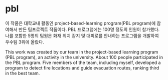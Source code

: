 # pbl

이 작품은 대학교내 활동인 project-based-learning program(PBL program)에 참여해서 만든 팀프로젝트 작품이다.
PBL 프로그램에는 100명 정도의 인원이 참가했다.  
나를 포함한 5명의 팀원은 화재 위치 감지 및 대피로를 안내하는 프로그램을 개발하여 우수팀 3위에 올랐다.

This work was created by our team in the project-based learning program (PBL program), an activity in the university.
About 100 people participated in the PBL program.
Five members of the team, including myself, developed a program to detect fire locations and guide evacuation routes, ranking third in the best team.
